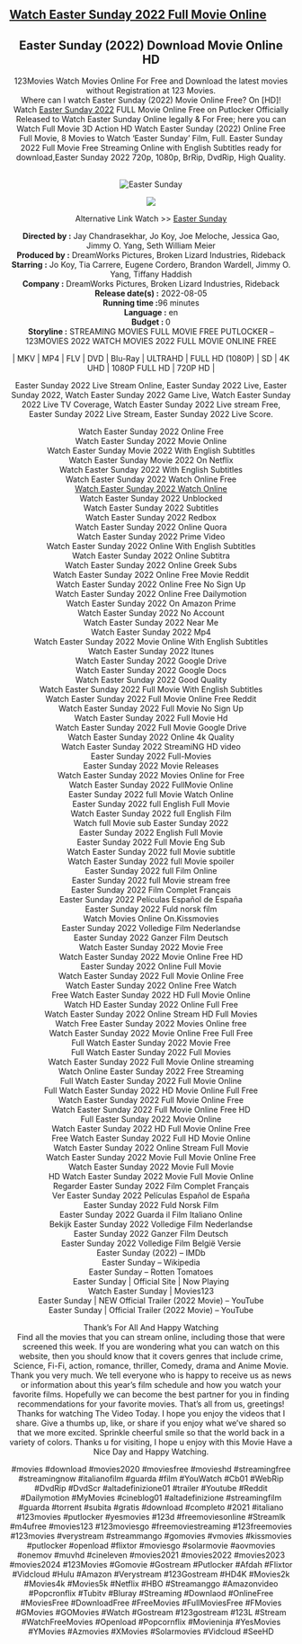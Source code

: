 <h2><a href="https://tinyurl.com/37kzwnwb">Watch Easter Sunday 2022 Full Movie Online</a></h2>
<p><center></p>
<h2>Easter Sunday (2022) Download Movie Online HD</h2>
<p>123Movies Watch Movies Online For Free and Download the latest movies without Registration at 123 Movies. <br />
Where can I watch Easter Sunday (2022) Movie Online Free? On [HD]! Watch <a href="https://tinyurl.com/37kzwnwb">Easter Sunday 2022</a> FULL Movie Online Free on Putlocker Officially Released to Watch Easter Sunday Online legally &#038; For Free; here you can Watch Full Movie 3D Action HD Watch Easter Sunday (2022) Online Free Full Movie, 8 Movies to Watch ‘Easter Sunday’ Film, Full. Easter Sunday 2022 Full Movie Free Streaming Online with English Subtitles ready for download,Easter Sunday 2022 720p, 1080p, BrRip, DvdRip, High Quality.</p>
<p><center><br />
<img src="https://image.tmdb.org/t/p/w500/vh1jkenKdUksLrL3KHXOzBFYHex.jpg" alt="Easter Sunday" /></p>
<p><a href="https://tinyurl.com/37kzwnwb"> <img src="https://blogger.googleusercontent.com/img/a/AVvXsEgqu8wqikZgAs_8rVIBr5cOeCVTz-RVheAryVwpwozzblsbdqYhCevVgl4t5XbLO3OxlCdX_1jC2iHRghjK4-ltDHoDMt6XhdrmgOgXvRMnD-lxAAMBKmhvteEWl8udmNPUuqyssY1yXMan46X1sJgkKF1ivBD3NnGWj0uRfYMhObS7jbKJ8GO9VvVBIQ=s720"></a></p>
<p>Alternative Link Watch >> <a href="https://tinyurl.com/37kzwnwb">Easter Sunday</a></p>
<p><strong>Directed by :</strong> Jay Chandrasekhar, Jo Koy, Joe Meloche, Jessica Gao, Jimmy O. Yang, Seth William Meier<br />
<strong>Produced by :</strong> DreamWorks Pictures, Broken Lizard Industries, Rideback<br />
<strong>Starring :</strong> Jo Koy, Tia Carrere, Eugene Cordero, Brandon Wardell, Jimmy O. Yang, Tiffany Haddish<br />
<strong>Company :</strong> DreamWorks Pictures, Broken Lizard Industries, Rideback<br />
<strong>Release date(s) :</strong> 2022-08-05<br />
<strong>Running time :</strong>96 minutes<br />
<strong>Language :</strong> en<br />
<strong>Budget : </strong> 0<br />
<strong>Storyline :</strong> STREAMING MOVIES FULL MOVIE FREE PUTLOCKER &#8211; 123MOVIES 2022 WATCH MOVIES 2022 FULL MOVIE ONLINE FREE</p>
<p>| MKV | MP4 | FLV | DVD | Blu-Ray | ULTRAHD | FULL HD (1080P) | SD | 4K UHD | 1080P FULL HD | 720P HD |</p>
<p>Easter Sunday 2022 Live Stream Online, Easter Sunday 2022 Live, Easter Sunday 2022, Watch Easter Sunday 2022 Game Live, Watch Easter Sunday 2022 Live TV Coverage, Watch Easter Sunday 2022 Live stream Free, Easter Sunday 2022 Live Stream, Easter Sunday 2022 Live Score.</p>
<p>Watch Easter Sunday 2022 Online Free<br />
Watch Easter Sunday 2022 Movie Online<br />
Watch Easter Sunday Movie 2022 With English Subtitles<br />
Watch Easter Sunday Movie 2022 On Netflix<br />
Watch Easter Sunday 2022 With English Subtitles<br />
Watch Easter Sunday 2022 Watch Online Free<br />
<a href="https://tinyurl.com/37kzwnwb">Watch Easter Sunday 2022 Watch Online</a><br />
Watch Easter Sunday 2022 Unblocked<br />
Watch Easter Sunday 2022 Subtitles<br />
Watch Easter Sunday 2022 Redbox<br />
Watch Easter Sunday 2022 Online Quora<br />
Watch Easter Sunday 2022 Prime Video<br />
Watch Easter Sunday 2022 Online With English Subtitles<br />
Watch Easter Sunday 2022 Online Subtitra<br />
Watch Easter Sunday 2022 Online Greek Subs<br />
Watch Easter Sunday 2022 Online Free Movie Reddit<br />
Watch Easter Sunday 2022 Online Free No Sign Up<br />
Watch Easter Sunday 2022 Online Free Dailymotion<br />
Watch Easter Sunday 2022 On Amazon Prime<br />
Watch Easter Sunday 2022 No Account<br />
Watch Easter Sunday 2022 Near Me<br />
Watch Easter Sunday 2022 Mp4<br />
Watch Easter Sunday 2022 Movie Online With English Subtitles<br />
Watch Easter Sunday 2022 Itunes<br />
Watch Easter Sunday 2022 Google Drive<br />
Watch Easter Sunday 2022 Google Docs<br />
Watch Easter Sunday 2022 Good Quality<br />
Watch Easter Sunday 2022 Full Movie With English Subtitles<br />
Watch Easter Sunday 2022 Full Movie Online Free Reddit<br />
Watch Easter Sunday 2022 Full Movie No Sign Up<br />
Watch Easter Sunday 2022 Full Movie Hd<br />
Watch Easter Sunday 2022 Full Movie Google Drive<br />
Watch Easter Sunday 2022 Online 4k Quality<br />
Watch Easter Sunday 2022 StreamiNG HD video<br />
Easter Sunday 2022 Full-Movies<br />
Easter Sunday 2022 Movie Releases<br />
Watch Easter Sunday 2022 Movies Online for Free<br />
Watch Easter Sunday 2022 FullMovie Online<br />
Easter Sunday 2022 full Movie Watch Online<br />
Easter Sunday 2022 full English Full Movie<br />
Watch Easter Sunday 2022 full English Film<br />
Watch full Movie sub Easter Sunday 2022<br />
Easter Sunday 2022 English Full Movie<br />
Easter Sunday 2022 Full Movie Eng Sub<br />
Watch Easter Sunday 2022 full Movie subtitle<br />
Watch Easter Sunday 2022 full Movie spoiler<br />
Easter Sunday 2022 full Film Online<br />
Easter Sunday 2022 full Movie stream free<br />
Easter Sunday 2022 Film Complet Français<br />
Easter Sunday 2022 Películas Español de España<br />
Easter Sunday 2022 Fuld norsk film<br />
Watch Movies Online On.Kissmovies<br />
Easter Sunday 2022 Volledige Film Nederlandse<br />
Easter Sunday 2022 Ganzer Film Deutsch<br />
Watch Easter Sunday 2022 Movie Free<br />
Watch Easter Sunday 2022 Movie Online Free HD<br />
Easter Sunday 2022 Online Full Movie<br />
Watch Easter Sunday 2022 Full Movie Online Free<br />
Watch Easter Sunday 2022 Online Free Watch<br />
Free Watch Easter Sunday 2022 HD Full Movie Online<br />
Watch HD Easter Sunday 2022 Online Full Free<br />
Watch Easter Sunday 2022 Online Stream HD Full Movies<br />
Watch Free Easter Sunday 2022 Movies Online free<br />
Watch Easter Sunday 2022 Movie Online Free Full Free<br />
Full Watch Easter Sunday 2022 Movie Free<br />
Full Watch Easter Sunday 2022 Full Movies<br />
Watch Easter Sunday 2022 Full Movie Online streaming<br />
Watch Online Easter Sunday 2022 Free Streaming<br />
Full Watch Easter Sunday 2022 Full Movie Online<br />
Full Watch Easter Sunday 2022 HD Movie Online Full Free<br />
Watch Easter Sunday 2022 Full Movie Online Free<br />
Watch Easter Sunday 2022 Full Movie Online Free HD<br />
Full Easter Sunday 2022 Movie Online<br />
Watch Easter Sunday 2022 HD Full Movie Online Free<br />
Free Watch Easter Sunday 2022 Full HD Movie Online<br />
Watch Easter Sunday 2022 Online Stream Full Movie<br />
Watch Easter Sunday 2022 Movie Full Movie Online Free<br />
Watch Easter Sunday 2022 Movie Full Movie<br />
HD Watch Easter Sunday 2022 Movie Full Movie Online<br />
Regarder Easter Sunday 2022 Film Complet Français<br />
Ver Easter Sunday 2022 Películas Español de España<br />
Easter Sunday 2022 Fuld Norsk Film<br />
Easter Sunday 2022 Guarda il Film Italiano Online<br />
Bekijk Easter Sunday 2022 Volledige Film Nederlandse<br />
Easter Sunday 2022 Ganzer Film Deutsch<br />
Easter Sunday 2022 Volledige Film België Versie<br />
Easter Sunday (2022) &#8211; IMDb<br />
Easter Sunday &#8211; Wikipedia<br />
Easter Sunday &#8211; Rotten Tomatoes<br />
Easter Sunday | Official Site | Now Playing<br />
Watch Easter Sunday | Movies123<br />
Easter Sunday | NEW Official Trailer (2022 Movie) &#8211; YouTube<br />
Easter Sunday | Official Trailer (2022 Movie) &#8211; YouTube</p>
<p>Thank’s For All And Happy Watching<br />
Find all the movies that you can stream online, including those that were screened this week. If you are wondering what you can watch on this website, then you should know that it covers genres that include crime, Science, Fi-Fi, action, romance, thriller, Comedy, drama and Anime Movie. Thank you very much. We tell everyone who is happy to receive us as news or information about this year’s film schedule and how you watch your favorite films. Hopefully we can become the best partner for you in finding recommendations for your favorite movies. That’s all from us, greetings! Thanks for watching The Video Today. I hope you enjoy the videos that I share. Give a thumbs up, like, or share if you enjoy what we’ve shared so that we more excited. Sprinkle cheerful smile so that the world back in a variety of colors. Thanks u for visiting, I hope u enjoy with this Movie Have a Nice Day and Happy Watching.</p>
<p>#movies #download #movies2020 #moviesfree #movieshd #streamingfree #streamingnow #italianofilm #guarda #film #YouWatch #Cb01 #WebRip #DvdRip #DvdScr #altadefinizione01 #trailer #Youtube #Reddit #Dailymotion #MyMovies #cineblog01 #altadefinizione #streamingfilm #guarda #torrent #subita #gratis #download #completo #2021 #italiano #123movies #putlocker #yesmovies #123d #freemoviesonline #Streamlk #m4ufree #movies123 #123moviesgo #freemoviestreaming #123freemovies #123movies #verystream #streammango #gomovies #vmovies #kissmovies #putlocker #openload #flixtor #moviesgo #solarmovie #aovmovies #onemov #muvhd #cineleven #movies2021 #movies2022 #movies2023 #movies2024 #123Movies #Gomovie #Gostream #Putlocker #Afdah #Flixtor #Vidcloud #Hulu #Amazon #Verystream #123Gostream #HD4K #Movies2k #Movies4k #Movies5k #Netflix #HBO #Streamanggo #Amazonvideo #Popcronflix #Tubitv #Bluray #Streaming #Downlaod #OnlineFree #MoviesFree #DownloadFree #FreeMovies #FullMoviesFree #FMovies #GMovies #GOMovies #Watch #Gostream #123gostream #123L #Stream #WatchFreeMovies #Openload #Popcornflix #Movieninja #YesMovies #YMovies #Azmovies #XMovies #Solarmovies #Vidcloud #SeeHD<br />
</center></p>

